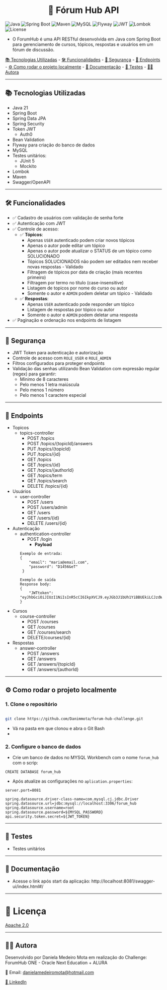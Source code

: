 <h1 align="center">🧠 Fórum Hub API</h1>

![Java](https://img.shields.io/badge/Java-21-red?style=for-the-badge&logo=java)
![Spring Boot](https://img.shields.io/badge/Spring_Boot-3.5-green?style=for-the-badge&logo=springboot)
![Maven](https://img.shields.io/badge/Maven-3.8-blue?style=for-the-badge&logo=apachemaven)
![MySQL](https://img.shields.io/badge/MySQL-8.0-blue?style=for-the-badge&logo=mysql)
![Flyway](https://img.shields.io/badge/Migrations-Flyway-red?style=for-the-badge&logo=flyway)
![JWT](https://img.shields.io/badge/JWT-Security-orange?style=for-the-badge&logo=jsonwebtokens)
![Lombok](https://img.shields.io/badge/Lombok-enabled-yellow?style=for-the-badge&logo=lombok)
![License](https://img.shields.io/badge/License-Apache2.0-gree?style=for-the-badge&logo=apache)

- O ForumHub é uma API RESTful desenvolvida em Java com Spring Boot para gerenciamento de cursos, tópicos, respostas e usuários em um fórum de discussão.

[📚 Tecnologias Utilizadas](#-tecnologias-utilizadas) - [🛠️ Funcionalidades](#-funcionalidades) - [🔐 Segurança](#-segurança) - [🔎 Endpoints](#-endpoints) - [⚙️ Como rodar o projeto localmente](#-como-rodar-o-projeto-localmente) - [📄 Documentação](#-documentação) - [🧪 Testes](#-testes) - [👩‍💻 Autora](#-autora)

---

## 📚 Tecnologias Utilizadas

- Java 21
- Spring Boot
- Spring Data JPA
- Spring Security 
- Token JWT
  - Auth0
- Bean Validation
- Flyway para criação do banco de dados
- MySQL
- Testes unitários:
  - JUnit 5
  - Mockito
- Lombok
- Maven
- Swagger/OpenAPI

---

## 🛠️ Funcionalidades

- ✅ Cadastro de usuários com validação de senha forte
- ✅ Autenticação com JWT
- ✅ Controle de acesso:
  - ✅ **Tópicos**:
    - Apenas `USER` autenticado podem criar novos tópicos
    - Apenas o autor pode editar um tópico
    - Apenas o autor pode atualizar o STATUS de um tópico como SOLUCIONADO
    - Tópicos SOLUCIONADOS não podem ser editados nem receber novas respostas - Validado
    - Filtragem de tópicos por data de criação (mais recentes primeiro)
    - Filtragem por termo no título (case-insensitive)
    - Listagem de topicos por nome do curso ou autor
    - Somente o autor e `ADMIN` podem deletar um tópico - Validado
  - ✅ **Respostas**: 
    - Apenas `USER` autenticado pode responder um tópico
    - Listagem de respostas por tópico ou autor
    - Somente o autor e `ADMIN` podem deletar uma resposta
- ✅ Paginação e ordenação nos endpoints de listagem


---

## 🔐 Segurança

- JWT Token para autenticação e autorização
- Controle de acesso com `ROLE_USER` e `ROLE_ADMIN`
- Filtros configurados para proteger endpoints
- Validação das senhas utilizando Bean Validation com expressão regular (regex) para garantir:
  - Mínimo de 8 caracteres 
  - Pelo menos 1 letra maiúscula 
  - Pelo menos 1 número 
  - Pelo menos 1 caractere especial

---
## 🔎 Endpoints

- Topicos
  - topics-controller
    - POST /topics
    - POST /topics/{topicId}/answers
    - PUT /topics/{topicId}
    - PUT /topics/{id}
    - GET /topics
    - GET /topics/{id}
    - GET /topics/{authorId}
    - GET /topics/term
    - GET /topics/search
    - DELETE /topics/{id}
- Usuários
  - user-controller
    - POST /users
    - POST /users/admin
    - GET /users
    - GET /users/{id}
    - DELETE /users/{id}
- Autenticação
  - authentication-controller
    - POST /login
      - **Payload**
    ```
    Exemplo de entrada: 
    {
        "email": "maria@email.com",
        "password": "D1456&eT"
     }
    ```
    ```
    Exemplo de saída 
    Response body:
    {
        "JWTtoken": "eyJhbGciOiJIUzI1NiIsInR5cCI6IkpXVCJ9.eyJGb3J1bUh1YiBBUEkiLCJzdWIiOiJqb2FuYUBlbWFpbC5jb20iLCJpZCI6NCwiaWF0IjoxNzU0OTU4NzQ1LCJleHAiOjE3NTQ5NjU5NDV9.ylmxPQgrI7W6_d2im_rNHrauDfb_cVeLtUT4IdmaQ5g"
    }
    ```
- Cursos
  - course-controller
    - POST /courses
    - GET /courses
    - GET /courses/search
    - DELETE/courses/{id}
- Respostas
  - answer-controller
    - POST /answers
    - GET /answers
    - GET /answers/{topicId}
    - GET /answers/{authorId}

---

## ⚙️ Como rodar o projeto localmente

### 1. Clone o repositório
``` bash

git clone https://github.com/Danimmota/forum-hub-challenge.git
```
- Vá na pasta em que clonou e abra o Git Bash
- 
### 2. Configure o banco de dados
- Crie um banco de dados no MYSQL Workbench com o nome `forum_hub` com o scrip: 
```
CREATE DATABASE forum_hub
```
- Após atualize as configurações no `aplication.properties`:
```
server.port=8081

spring.datasource.driver-class-name=com.mysql.cj.jdbc.Driver
spring.datasource.url=jdbc:mysql://localhost:3306/forum_hub
spring.datasource.username=root
spring.datasource.password=${MYSQL_PASSWORD}
api.security.token.secret=${JWT_TOKEN}
```

---

## 🧪 Testes

- Testes unitários
---
## 📄 Documentação

 - Acesse o link após start da aplicação: http://localhost:8081/swagger-ui/index.html#/

---
# 🧾 Licença

[Apache 2.0](https://github.com/Danimmota/forum-hub-challenge/blob/main/LICENSE.txt)

---

## 👩‍💻 Autora

Desenvolvido por Daniela Medeiro Mota em realização do Challenge: ForumHub ONE - Oracle Next Education + ALURA

📧 Email: danielamedeiromota@hotmail.com

[🔗 LinkedIn](https://www.linkedin.com/in/danielammota/)